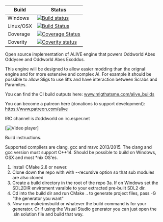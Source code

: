 Build  | Status
------------- | -------------
Windows |[![Build status](https://ci.appveyor.com/api/projects/status/r7k50qbfx8wynbd2?svg=true)](https://ci.appveyor.com/project/paulsapps/alive)
Linux/OSX | [![Build Status](https://travis-ci.org/paulsapps/alive.svg?branch=dev)](https://travis-ci.org/paulsapps/alive)
Coverage  | [![Coverage Status](https://coveralls.io/repos/paulsapps/alive/badge.svg?branch=dev&service=github)](https://coveralls.io/github/paulsapps/alive?branch=dev)
Coverity  | [![Coverity status](https://scan.coverity.com/projects/5367/badge.svg)](https://scan.coverity.com/projects/5367)


Open source implementation of ALIVE engine that powers Oddworld Abes Oddysee and Oddworld Abes Exoddus. 

This engine will be designed to allow easier modding than the orignal engine and for more extensive and complex AI. For example it should be possible to allow Sligs to use lifts and have interaction between Scrabs and Paramites.

You can find the CI build outputs here:
www.mlgthatsme.com/alive_builds

You can become a patreon here (donations to support development):
https://www.patreon.com/alive

IRC channel is #oddworld on irc.esper.net


[![Video player](https://raw.githubusercontent.com/paulsapps/alive/dev/doc/screenshots/alive1.png)]

Build instructions.

Supported compilers are clang, gcc and msvc 2013/2015. The clang and gcc version must support C++14. Should be possible to build on Windows, OSX and most *nix OS'es.

1. Install CMake 2.8 or newer.
2. Clone down the repo with with --recursive option so that sub modules are also cloned
3. Create a build directory in the root of the repo
3a. If on Windows set the SDL2DIR enviroment varaible to your extracted pre-built SDL2 dir.
4. Cd into the build dir and run CMake .. to generate project files, pass -G "the generator you want"
5. Now run make/msbuild or whatever the build command is for your generator. Or if using the Visual Studio generator you can just open the .sln solution file and build that way.

